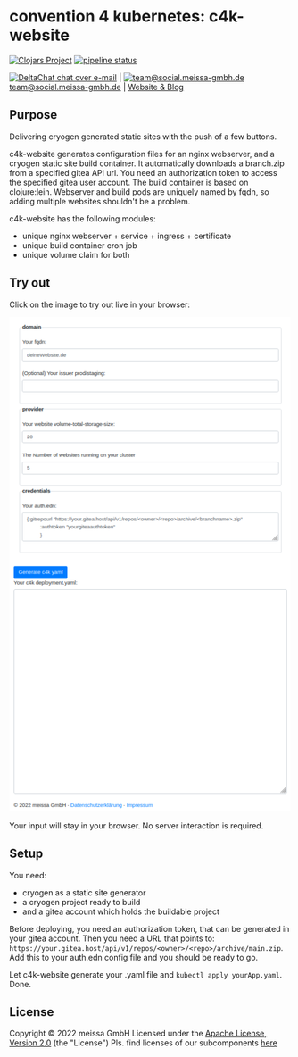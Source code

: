 # convention 4 kubernetes: c4k-website
[![Clojars Project](https://img.shields.io/clojars/v/org.domaindrivenarchitecture/c4k-gitea.svg)](https://clojars.org/org.domaindrivenarchitecture/c4k-website) [![pipeline status](https://gitlab.com/domaindrivenarchitecture/c4k-website/badges/master/pipeline.svg)](https://gitlab.com/domaindrivenarchitecture/c4k-website/-/commits/main) 

[<img src="https://domaindrivenarchitecture.org/img/delta-chat.svg" width=20 alt="DeltaChat"> chat over e-mail](mailto:buero@meissa-gmbh.de?subject=community-chat) | [<img src="https://meissa-gmbh.de/img/community/Mastodon_Logotype.svg" width=20 alt="team@social.meissa-gmbh.de"> team@social.meissa-gmbh.de](https://social.meissa-gmbh.de/@team) | [Website & Blog](https://domaindrivenarchitecture.org)

## Purpose

Delivering cryogen generated static sites with the push of a few buttons.

c4k-website generates configuration files for an nginx webserver, and
a cryogen static site build container. It automatically downloads a branch.zip from a specified
gitea API url. You need an authorization token to access the specified gitea user account.
The build container is based on clojure:lein. Webserver and build pods are uniquely named by fqdn, so 
adding multiple websites shouldn't be a problem.

c4k-website has the following modules:
* unique nginx webserver + service + ingress + certificate
* unique build container cron job
* unique volume claim for both

## Try out

Click on the image to try out live in your browser:

[![Try it out](doc/tryItOut.png "Try out yourself")](https://domaindrivenarchitecture.org/pages/dda-provision/c4k-website/)

Your input will stay in your browser. No server interaction is required.

## Setup

You need:

* cryogen as a static site generator
* a cryogen project ready to build
* and a gitea account which holds the buildable project

Before deploying, you need an authorization token, that can be generated in your gitea account.
Then you need a URL that points to: `https://your.gitea.host/api/v1/repos/<owner>/<repo>/archive/main.zip`.
Add this to your auth.edn config file and you should be ready to go.

Let c4k-website generate your .yaml file and `kubectl apply yourApp.yaml`. Done.

## License

Copyright © 2022 meissa GmbH
Licensed under the [Apache License, Version 2.0](LICENSE) (the "License")
Pls. find licenses of our subcomponents [here](doc/SUBCOMPONENT_LICENSE)
